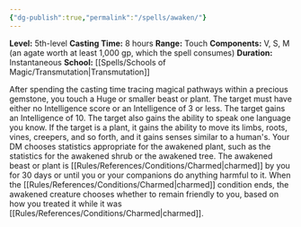 ```yaml
---
{"dg-publish":true,"permalink":"/spells/awaken/"}
---
```


**Level:** 5th-level
**Casting Time:** 8 hours
**Range:** Touch
**Components:** V, S, M (an agate worth at least 1,000 gp, which the spell consumes)
**Duration:** Instantaneous
**School:** [[Spells/Schools of Magic/Transmutation\|Transmutation]]

After spending the casting time tracing magical pathways within a precious gemstone, you touch a Huge or smaller beast or plant. The target must have either no Intelligence score or an Intelligence of 3 or less. The target gains an Intelligence of 10. The target also gains the ability to speak one language you know. If the target is a plant, it gains the ability to move its limbs, roots, vines, creepers, and so forth, and it gains senses similar to a human's. Your DM chooses statistics appropriate for the awakened plant, such as the statistics for the awakened shrub or the awakened tree.
The awakened beast or plant is [[Rules/References/Conditions/Charmed\|charmed]] by you for 30 days or until you or your companions do anything harmful to it. When the [[Rules/References/Conditions/Charmed\|charmed]] condition ends, the awakened creature chooses whether to remain friendly to you, based on how you treated it while it was [[Rules/References/Conditions/Charmed\|charmed]].